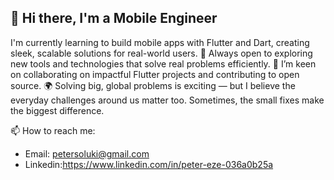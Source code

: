 ## 👋 Hi there, I'm a Mobile Engineer

I'm currently learning to build mobile apps with Flutter and Dart, creating sleek, scalable solutions for real-world users.
🔭 Always open to exploring new tools and technologies that solve real problems efficiently.
👯 I’m keen on collaborating on impactful Flutter projects and contributing to open source.
🌍 Solving big, global problems is exciting — but I believe the everyday challenges around us matter too. Sometimes, the small fixes make the biggest difference.


📫 How to reach me:

- Email: petersoluki@gmail.com
- Linkedin:https://www.linkedin.com/in/peter-eze-036a0b25a

